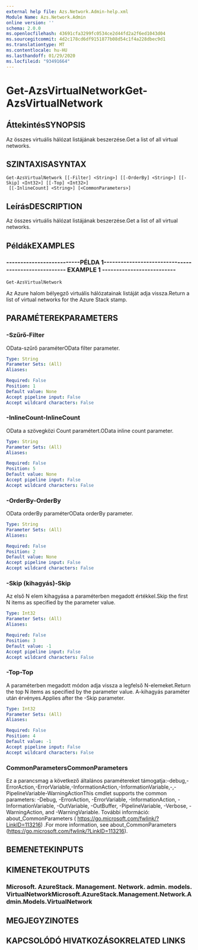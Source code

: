 ```yaml
---
external help file: Azs.Network.Admin-help.xml
Module Name: Azs.Network.Admin
online version: ''
schema: 2.0.0
ms.openlocfilehash: 43691cfa3299fc0534ce2d44fd2a2f6ed1043d04
ms.sourcegitcommit: 4d2c178cd6df9151877b08d54c1f4a228dbec9d1
ms.translationtype: MT
ms.contentlocale: hu-HU
ms.lasthandoff: 01/29/2020
ms.locfileid: "93491664"
---
```

# <span data-ttu-id="211a8-101">Get-AzsVirtualNetwork</span><span class="sxs-lookup"><span data-stu-id="211a8-101">Get-AzsVirtualNetwork</span></span>

## <span data-ttu-id="211a8-102">Áttekintés</span><span class="sxs-lookup"><span data-stu-id="211a8-102">SYNOPSIS</span></span>
<span data-ttu-id="211a8-103">Az összes virtuális hálózat listájának beszerzése.</span><span class="sxs-lookup"><span data-stu-id="211a8-103">Get a list of all virtual networks.</span></span>

## <span data-ttu-id="211a8-104">SZINTAXISA</span><span class="sxs-lookup"><span data-stu-id="211a8-104">SYNTAX</span></span>

```
Get-AzsVirtualNetwork [[-Filter] <String>] [[-OrderBy] <String>] [[-Skip] <Int32>] [[-Top] <Int32>]
 [[-InlineCount] <String>] [<CommonParameters>]
```

## <span data-ttu-id="211a8-105">Leírás</span><span class="sxs-lookup"><span data-stu-id="211a8-105">DESCRIPTION</span></span>
<span data-ttu-id="211a8-106">Az összes virtuális hálózat listájának beszerzése.</span><span class="sxs-lookup"><span data-stu-id="211a8-106">Get a list of all virtual networks.</span></span>

## <span data-ttu-id="211a8-107">Példák</span><span class="sxs-lookup"><span data-stu-id="211a8-107">EXAMPLES</span></span>

### <span data-ttu-id="211a8-108">--------------------------PÉLDA 1--------------------------</span><span class="sxs-lookup"><span data-stu-id="211a8-108">-------------------------- EXAMPLE 1 --------------------------</span></span>
```
Get-AzsVirtualNetwork
```

<span data-ttu-id="211a8-109">Az Azure halom bélyegző virtuális hálózatainak listáját adja vissza.</span><span class="sxs-lookup"><span data-stu-id="211a8-109">Return a list of virtual networks for the Azure Stack stamp.</span></span>

## <span data-ttu-id="211a8-110">PARAMÉTEREK</span><span class="sxs-lookup"><span data-stu-id="211a8-110">PARAMETERS</span></span>

### <span data-ttu-id="211a8-111">-Szűrő</span><span class="sxs-lookup"><span data-stu-id="211a8-111">-Filter</span></span>
<span data-ttu-id="211a8-112">OData-szűrő paraméter</span><span class="sxs-lookup"><span data-stu-id="211a8-112">OData filter parameter.</span></span>

```yaml
Type: String
Parameter Sets: (All)
Aliases: 

Required: False
Position: 1
Default value: None
Accept pipeline input: False
Accept wildcard characters: False
```

### <span data-ttu-id="211a8-113">-InlineCount</span><span class="sxs-lookup"><span data-stu-id="211a8-113">-InlineCount</span></span>
<span data-ttu-id="211a8-114">OData a szövegközi Count paramétert.</span><span class="sxs-lookup"><span data-stu-id="211a8-114">OData inline count parameter.</span></span>

```yaml
Type: String
Parameter Sets: (All)
Aliases: 

Required: False
Position: 5
Default value: None
Accept pipeline input: False
Accept wildcard characters: False
```

### <span data-ttu-id="211a8-115">-OrderBy</span><span class="sxs-lookup"><span data-stu-id="211a8-115">-OrderBy</span></span>
<span data-ttu-id="211a8-116">OData orderBy paraméter</span><span class="sxs-lookup"><span data-stu-id="211a8-116">OData orderBy parameter.</span></span>

```yaml
Type: String
Parameter Sets: (All)
Aliases: 

Required: False
Position: 2
Default value: None
Accept pipeline input: False
Accept wildcard characters: False
```

### <span data-ttu-id="211a8-117">-Skip (kihagyás)</span><span class="sxs-lookup"><span data-stu-id="211a8-117">-Skip</span></span>
<span data-ttu-id="211a8-118">Az első N elem kihagyása a paraméterben megadott értékkel.</span><span class="sxs-lookup"><span data-stu-id="211a8-118">Skip the first N items as specified by the parameter value.</span></span>

```yaml
Type: Int32
Parameter Sets: (All)
Aliases: 

Required: False
Position: 3
Default value: -1
Accept pipeline input: False
Accept wildcard characters: False
```

### <span data-ttu-id="211a8-119">-Top</span><span class="sxs-lookup"><span data-stu-id="211a8-119">-Top</span></span>
<span data-ttu-id="211a8-120">A paraméterben megadott módon adja vissza a legfelső N-elemeket.</span><span class="sxs-lookup"><span data-stu-id="211a8-120">Return the top N items as specified by the parameter value.</span></span>
<span data-ttu-id="211a8-121">A-kihagyás paraméter után érvényes.</span><span class="sxs-lookup"><span data-stu-id="211a8-121">Applies after the -Skip parameter.</span></span>

```yaml
Type: Int32
Parameter Sets: (All)
Aliases: 

Required: False
Position: 4
Default value: -1
Accept pipeline input: False
Accept wildcard characters: False
```

### <span data-ttu-id="211a8-122">CommonParameters</span><span class="sxs-lookup"><span data-stu-id="211a8-122">CommonParameters</span></span>
<span data-ttu-id="211a8-123">Ez a parancsmag a következő általános paramétereket támogatja:-debug,-ErrorAction,-ErrorVariable,-InformationAction,-InformationVariable,-,-PipelineVariable-WarningAction</span><span class="sxs-lookup"><span data-stu-id="211a8-123">This cmdlet supports the common parameters: -Debug, -ErrorAction, -ErrorVariable, -InformationAction, -InformationVariable, -OutVariable, -OutBuffer, -PipelineVariable, -Verbose, -WarningAction, and -WarningVariable.</span></span> <span data-ttu-id="211a8-124">További információ: about_CommonParameters ( https://go.microsoft.com/fwlink/?LinkID=113216) .</span><span class="sxs-lookup"><span data-stu-id="211a8-124">For more information, see about_CommonParameters (https://go.microsoft.com/fwlink/?LinkID=113216).</span></span>

## <span data-ttu-id="211a8-125">BEMENETEK</span><span class="sxs-lookup"><span data-stu-id="211a8-125">INPUTS</span></span>

## <span data-ttu-id="211a8-126">KIMENETEK</span><span class="sxs-lookup"><span data-stu-id="211a8-126">OUTPUTS</span></span>

### <span data-ttu-id="211a8-127">Microsoft. AzureStack. Management. Network. admin. models. VirtualNetwork</span><span class="sxs-lookup"><span data-stu-id="211a8-127">Microsoft.AzureStack.Management.Network.Admin.Models.VirtualNetwork</span></span>

## <span data-ttu-id="211a8-128">MEGJEGYZI</span><span class="sxs-lookup"><span data-stu-id="211a8-128">NOTES</span></span>

## <span data-ttu-id="211a8-129">KAPCSOLÓDÓ HIVATKOZÁSOK</span><span class="sxs-lookup"><span data-stu-id="211a8-129">RELATED LINKS</span></span>

